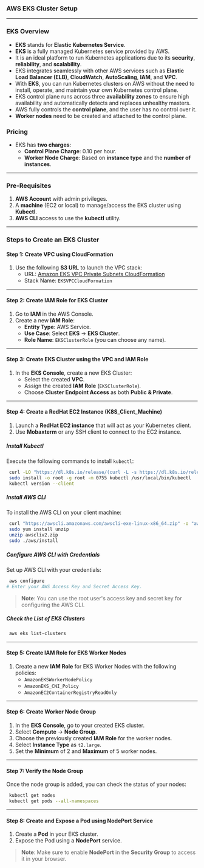 ### AWS EKS Cluster Setup
---

### **EKS Overview**

- **EKS** stands for **Elastic Kubernetes Service**.
- **EKS** is a fully managed Kubernetes service provided by AWS.
- It is an ideal platform to run Kubernetes applications due to its **security**, **reliability**, and **scalability**.
- EKS integrates seamlessly with other AWS services such as **Elastic Load Balancer (ELB)**, **CloudWatch**, **AutoScaling**, **IAM**, and **VPC**.
- With **EKS**, you can run Kubernetes clusters on AWS without the need to install, operate, and maintain your own Kubernetes control plane.
- EKS control plane runs across three **availability zones** to ensure high availability and automatically detects and replaces unhealthy masters.
- AWS fully controls the **control plane**, and the user has no control over it.
- **Worker nodes** need to be created and attached to the control plane.
  
### **Pricing**
- EKS has **two charges**:
  - **Control Plane Charge**: 0.10 per hour.
  - **Worker Node Charge**: Based on **instance type** and the **number of instances**.

---

### **Pre-Requisites**

1. **AWS Account** with admin privileges.
2. A **machine** (EC2 or local) to manage/access the EKS cluster using **Kubectl**.
3. **AWS CLI** access to use the **kubectl** utility.

---

### **Steps to Create an EKS Cluster**

#### **Step 1**: Create VPC using CloudFormation

1. Use the following **S3 URL** to launch the VPC stack:
   - URL: [Amazon EKS VPC Private Subnets CloudFormation](https://s3.us-west-2.amazonaws.com/amazon-eks/cloudformation/2020-10-29/amazon-eks-vpc-private-subnets.yaml)
   - Stack Name: `EKSVPCCloudFormation`

---

#### **Step 2**: Create IAM Role for EKS Cluster

1. Go to **IAM** in the AWS Console.
2. Create a new **IAM Role**:
   - **Entity Type**: AWS Service.
   - **Use Case**: Select **EKS** -> **EKS Cluster**.
   - **Role Name**: `EKSClusterRole` (you can choose any name).

---

#### **Step 3**: Create EKS Cluster using the VPC and IAM Role

1. In the **EKS Console**, create a new EKS Cluster:
   - Select the created **VPC**.
   - Assign the created **IAM Role** (`EKSClusterRole`).
   - Choose **Cluster Endpoint Access** as both **Public & Private**.

---

#### **Step 4**: Create a RedHat EC2 Instance (K8S_Client_Machine)

1. Launch a **RedHat EC2 instance** that will act as your Kubernetes client.
2. Use **Mobaxterm** or any SSH client to connect to the EC2 instance.

##### **Install Kubectl**

Execute the following commands to install `kubectl`:

```bash
 curl -LO "https://dl.k8s.io/release/(curl -L -s https://dl.k8s.io/release/stable.txt)/bin/linux/amd64/kubectl"
 sudo install -o root -g root -m 0755 kubectl /usr/local/bin/kubectl
 kubectl version --client
```

##### **Install AWS CLI**

To install the AWS CLI on your client machine:

```bash
 curl "https://awscli.amazonaws.com/awscli-exe-linux-x86_64.zip" -o "awscliv2.zip"
 sudo yum install unzip
 unzip awscliv2.zip
 sudo ./aws/install
```

##### **Configure AWS CLI with Credentials**

Set up AWS CLI with your credentials:

```bash
 aws configure
# Enter your AWS Access Key and Secret Access Key.
```

> **Note**: You can use the root user's access key and secret key for configuring the AWS CLI.

##### **Check the List of EKS Clusters**

```bash
 aws eks list-clusters
```

---

#### **Step 5**: Create IAM Role for EKS Worker Nodes

1. Create a new **IAM Role** for EKS Worker Nodes with the following policies:
   - `AmazonEKSWorkerNodePolicy`
   - `AmazonEKS_CNI_Policy`
   - `AmazonEC2ContainerRegistryReadOnly`

---

#### **Step 6**: Create Worker Node Group

1. In the **EKS Console**, go to your created EKS cluster.
2. Select **Compute** → **Node Group**.
3. Choose the previously created **IAM Role** for the worker nodes.
4. Select **Instance Type** as `t2.large`.
5. Set the **Minimum** of 2 and **Maximum** of 5 worker nodes.

---

#### **Step 7**: Verify the Node Group

Once the node group is added, you can check the status of your nodes:

```bash
 kubectl get nodes
 kubectl get pods --all-namespaces
```

---

#### **Step 8**: Create and Expose a Pod using NodePort Service

1. Create a **Pod** in your EKS cluster.
2. Expose the Pod using a **NodePort** service.

> **Note**: Make sure to enable **NodePort** in the **Security Group** to access it in your browser.
